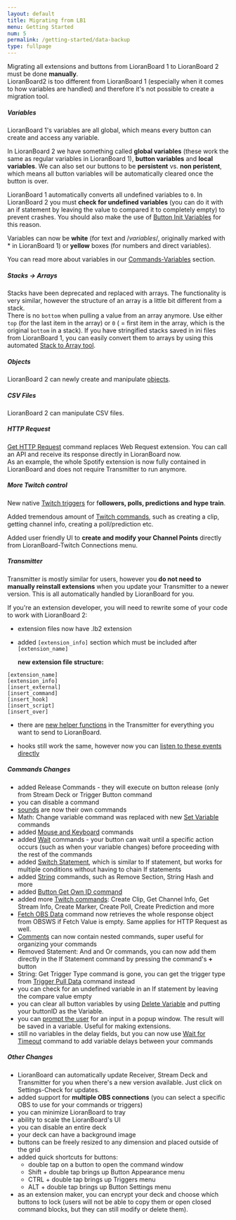 ```yaml
---
layout: default
title: Migrating from LB1
menu: Getting Started
num: 5
permalink: /getting-started/data-backup
type: fullpage
---
```


Migrating all extensions and buttons from LioranBoard 1 to LioranBoard 2 must be done **manually**.  
LioranBoard2 is too different from LioranBoard 1 (especially when it comes to how variables are handled) and therefore it's not possible to create a migration tool. 

##### Variables
LioranBoard 1's variables are all global, which means every button can create and access any variable.  

In LioranBoard 2 we have something called **global variables** (these work the same as regular variables in LioranBoard 1), **button variables** and **local variables**. We can also set our buttons to be **persistent** vs. **non peristent**, which means all button variables will be automatically cleared once the button is over.  

LioranBoard 1 automatically converts all undefined variables to `0`. In LioranBoard 2 you must **check for undefined variables** (you can do it with an if statement by leaving the value to compared it to completely empty) to prevent crashes. You should also make the use of [Button Init Variables](https://lioranboard.ca/docs2/commands/variables#initvariables) for this reason.   

Variables can now be **white** (for text and /$variables$/, originally marked with * in LioranBoard 1) or **yellow** boxes (for numbers and direct variables).

You can read more about variables in our [Commands-Variables](/commands/variables#introduction) section. 

##### Stacks -> Arrays 
Stacks have been deprecated and replaced with arrays. The functionality is very similar, however the structure of an array is a little bit different from a stack.  
There is no `bottom` when pulling a value from an array anymore. Use either `top` (for the last item in the array) or `0` ( = first item in the array, which is the original `bottom` in a stack). 
If you have stringified stacks saved in ini files from LioranBoard 1, you can easily convert them to arrays by using this automated [Stack to Array tool](/commands/array#convertstackssavedininifilesfromlbtoarraysinlb).

##### Objects
LioranBoard 2 can newly create and manipulate [objects](https://www.w3schools.com/js/js_objects.asp).

##### CSV Files
LioranBoard 2 can manipulate CSV files. 

##### HTTP Request
[Get HTTP Request](/commands/misc#gethttprequest) command replaces Web Request extension. You can call an API and receive its response directly in LioranBoard now.\
As an example, the whole Spotify extension is now fully contained in LioranBoard and does not require Transmitter to run anymore.

##### More Twitch control
New native [Twitch triggers](/triggers/twitch) for f**ollowers, polls, predictions and hype train**.  

Added tremendous amount of [Twitch commands](/commands/twitch), such as creating a clip, getting channel info, creating a poll/prediction etc.  

Added user friendly UI to **create and modify your Channel Points** directly from LioranBoard-Twitch Connections menu.

##### Transmitter
Transmitter is mostly similar for users, however you **do not need to manually reinstall extensions** when you update your Transmitter to a newer version. This is all automatically handled by LioranBoard for you.   

If you're an extension developer, you will need to rewrite some of your code to work with LioranBoard 2: 

- extension files now have .lb2 extension
- added `[extension_info]` section which must be included after `[extension_name]`  

  **new extension file structure:** 
```
[extension_name]
[extension_info]
[insert_external]
[insert_command]
[insert_hook]
[insert_script]
[insert_over]
```
- there are [new helper functions](https://github.com/LioranBoard/LioranBoard-2-Transmitter#lb-transmitter) in the Transmitter for everything you want to send to LioranBoard. 

- hooks still work the same, however now you can [listen to these events directly](https://github.com/LioranBoard/LioranBoard-2-Transmitter#listening-to-extension-data-received-from-lioranboard)

##### Commands Changes
- added Release Commands - they will execute on button release (only from Stream Deck or Trigger Button command
- you can disable a command 
- [sounds](/commands/sounds) are now their own commands 
- Math: Change variable command was replaced with new [Set Variable](https://lioranboard.ca/docs2/commands/variables) commands
- added [Mouse and Keyboard](/commands/mouse-kb) commands
- added [Wait](/commands/wait#introduction) commands - your button can wait until a specific action occurs (such as when your variable changes) before proceeding with the rest of the commands
- added [Switch Statement](/commands/statements#switchstatement), which is similar to If statement, but works for multiple conditions without having to chain If statements
- added [String](https://lioranboard.ca/docs2/commands/string) commands, such as Remove Section, String Hash and more
- added [Button Get Own ID command](https://lioranboard.ca/docs2/commands/button#buttongetownid)
- added more [Twitch commands](/commands/twitch): Create Clip, Get Channel Info, Get Stream Info, Create Marker, Create Poll, Create Prediction and more
- [Fetch OBS Data](/commands/obs-general#fetchobsdata) command now retrieves the whole response object from OBSWS if Fetch Value is empty. Same applies for HTTP Request as well.
- [Comments](/commands/misc#comment) can now contain nested commands, super useful for organizing your commands
- Removed Statement: And and Or commands, you can now add them directly in the If Statement command by pressing the command's **+** button
- String: Get Trigger Type command is gone, you can get the trigger type from [Trigger Pull Data](/commands/trigger#triggerpulldata) command instead
- you can check for an undefined variable in an If statement by leaving the compare value empty
- you can clear all button variables by using [Delete Variable](/commands/variables#deletevariable) and putting your buttonID as the Variable.
- you can [prompt the user](/commands/wait#waitforuserchoice) for an input in a popup window. The result will be saved in a variable. Useful for making extensions. 
- still no variables in the delay fields, but you can now use [Wait for Timeout](/commands/wait#waitfortimeout) command to add variable delays between your commands

##### Other Changes
- LioranBoard can automatically update Receiver, Stream Deck and Transmitter for you when there's a new version available. Just click on Settings-Check for updates.
- added support for **multiple OBS connections** (you can select a specific OBS to use for your commands or triggers)
- you can minimize LioranBoard to tray
- ability to scale the LioranBoard's UI
- you can disable an entire deck
- your deck can have a background image
- buttons can be freely resized to any dimension and placed outside of the grid 
- added quick shortcuts for buttons:
    - double tap on a button to open the command window
    - Shift + double tap brings up Button Appearance menu
    - CTRL + double tap brings up Triggers menu
    - ALT + double tap brings up Button Settings menu
- as an extension maker, you can encrypt your deck and choose which buttons to lock (users will not be able to copy them or open closed command blocks, but they can still modify or delete them).










